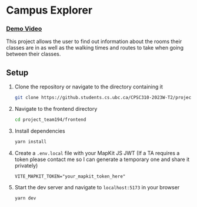 # Campus Explorer

### [Demo Video](https://youtu.be/TwYjdNFZx4s)

This project allows the user to find out information about the rooms their classes are in as well as the walking times and routes to take when going between their classes.

## Setup

1. Clone the repository or navigate to the directory containing it

    ```bash
    git clone https://github.students.cs.ubc.ca/CPSC310-2023W-T2/project_team194
    ```

2. Navigate to the frontend directory

    ```bash
    cd project_team194/frontend
    ```

3. Install dependencies

    ```bash
    yarn install
    ```

4. Create a `.env.local` file with your MapKit JS JWT (If a TA requires a token please contact me so I can generate a temporary one and share it privately)

    ```env
    VITE_MAPKIT_TOKEN="your_mapkit_token_here"
    ```

5. Start the dev server and navigate to `localhost:5173` in your browser

    ```bash
    yarn dev
    ```
